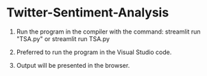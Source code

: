 # Twitter-Sentiment-Analysis


1. Run the program in the compiler with the command: streamlit run "TSA.py" or streamlit run TSA.py

2. Preferred to run the program in the Visual Studio code.

3. Output will be presented in the browser.
